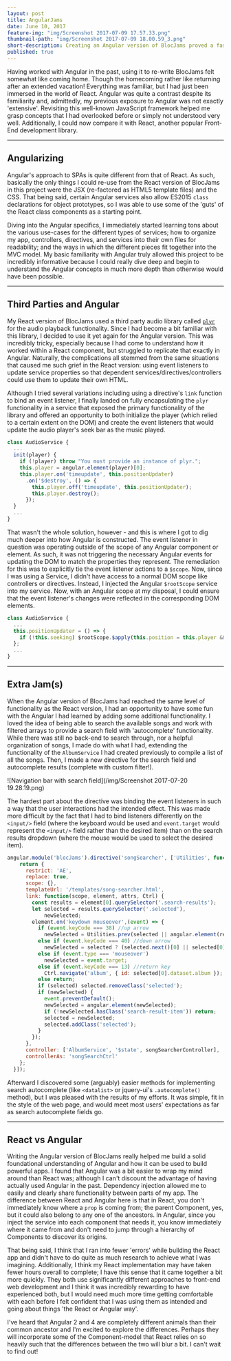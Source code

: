 ```yaml
---
layout: post
title: AngularJams
date: June 10, 2017
feature-img: "img/Screenshot 2017-07-09 17.57.33.png"
thumbnail-path: "img/Screenshot 2017-07-09 18.00.59_3.png"
short-description: Creating an Angular version of BlocJams proved a fascinating contrast to the JavaScript and React versions.
published: true
---
```


Having worked with Angular in the past, using it to re-write BlocJams felt somewhat like coming home. Though the homecoming rather like returning after an extended vacation! Everything was familiar, but I had just been immersed in the world of React. Angular was quite a contrast despite its familiarity and, admittedly, my previous exposure to Angular was not exactly 'extensive'. Revisiting this well-known JavaScript framework helped me grasp concepts that I had overlooked before or simply not understood very well. Additionally, I could now compare it with React, another popular Front-End development library.

---

## Angularizing

Angular's approach to SPAs is quite different from that of React. As such, basically the only things I could re-use from the React version of BlocJams in this project were the JSX (re-factored as HTML5 template files) and the CSS. That being said, certain Angular services also allow ES2015 `class` declarations for object prototypes, so I was able to use some of the 'guts' of the React class components as a starting point.

Diving into the Angular specifics, I immediately started learning tons about the various use-cases for the different types of services; how to organize my app, controllers, directives, and services into their own files for readability; and the ways in which the different pieces fit together into the MVC model. My basic familiarity with Angular truly allowed this project to be incredibly informative because I could really dive deep and begin to understand the Angular concepts in much more depth than otherwise would have been possible.

---

## Third Parties and Angular

My React version of BlocJams used a third party audio library called [`plyr`](https://github.com/hadley/plyr) for the audio playback functionality. Since I had become a bit familiar with this library, I decided to use it yet again for the Angular version. This was incredibly tricky, especially because I had come to understand how it worked within a React component, but struggled to replicate that exactly in Angular. Naturally, the complications all stemmed from the same situations that caused me such grief in the React version: using event listeners to update service properties so that dependent services/directives/controllers could use them to update their own HTML.

Although I tried several variations including using a directive's `link` function to bind an event listener, I finally landed on fully encapsulating the `plyr` functionality in a service that exposed the primary functionality of the library and offered an opportunity to both initialize the player (which relied to a certain extent on the DOM) and create the event listeners that would update the audio player's seek bar as the music played.

```javascript
class AudioService {
  ...
  init(player) {
    if (!player) throw "You must provide an instance of plyr.";
    this.player = angular.element(player)[0];
    this.player.on('timeupdate', this.positionUpdater)
      .on('$destroy', () => {
        this.player.off('timeupdate', this.positionUpdater);
        this.player.destroy();
      });
  }
  ...
}
```

That wasn't the whole solution, however - and this is where I got to dig much deeper into how Angular is constructed. The event listener in question was operating outside of the scope of any Angular component or element. As such, it was not triggering the necessary Angular events for updating the DOM to match the properties they represent. The remediation for this was to explicitly tie the event listener actions to a `$scope`. Now, since I was using a Service, I didn't have access to a normal DOM scope like controllers or directives. Instead, I injected the Angular `$rootScope` service into my service. Now, with an Angular scope at my disposal, I could ensure that the event listener's changes were reflected in the corresponding DOM elements.

```javascript
class AudioService {
  ...
  this.positionUpdater = () => {
    if (!this.seeking) $rootScope.$apply(this.position = this.player && (this.player.getCurrentTime() || 0));
  };
  ...
}
```
---

## Extra Jam(s)

When the Angular version of BlocJams had reached the same level of functionality as the React version, I had an opportunity to have some fun with the Angular I had learned by adding some additional functionality. I loved the idea of being able to search the available songs and work with filtered arrays to provide a search field with 'autocomplete' functionality. While there was still no back-end to search through, nor a helpful organization of songs, I made do with what I had, extending the functionality of the `AlbumService` I had created previously to compile a list of all the songs. Then, I made a new directive for the search field and autocomplete results (complete with custom filter!).

![Navigation bar with search field](/img/Screenshot 2017-07-20 19.28.19.png)

The hardest part about the directive was binding the event listeners in such a way that the user interactions had the intended effect. This was made more difficult by the fact that I had to bind listeners differently on the `<input/>` field (where the keyboard would be used and `event.target` would represent the `<input/>` field rather than the desired item) than on the search results dropdown (where the mouse would be used to select the desired item).

```javascript
angular.module('blocJams').directive('songSearcher', ['Utilities', function(Utilities) {
    return {
      restrict: 'AE',
      replace: true,
      scope: {},
      templateUrl: '/templates/song-searcher.html',
      link: function(scope, element, attrs, Ctrl) {
        const results = element[0].querySelector('.search-results');
        let selected = results.querySelector('.selected'),
            newSelected;
        element.on('keydown mouseover',(event) => {
          if (event.keyCode === 38) //up arrow
            newSelected = Utilities.prev(selected || angular.element(results.children[0]));
          else if (event.keyCode === 40) //down arrow
            newSelected = selected ? (selected.next()[0] || selected[0]) : results.children[0];
          else if (event.type === 'mouseover')
            newSelected = event.target;
          else if (event.keyCode === 13) //return key
            Ctrl.navigate('album', { id: selected[0].dataset.album });
          else return;
          if (selected) selected.removeClass('selected');
          if (newSelected) {
            event.preventDefault();
            newSelected = angular.element(newSelected);
            if (!newSelected.hasClass('search-result-item')) return;
            selected = newSelected;
            selected.addClass('selected');
          }
        });
      },
      controller: ['AlbumService', '$state', songSearcherController],
      controllerAs: 'songSearchCtrl'
    };
  }]);
```

Afterward I discovered some (arguably) easier methods for implementing search autocomplete (like `<datalist>` or jquery-ui's `.autocomplete()` method), but I was pleased with the results of my efforts. It was simple, fit in the style of the web page, and would meet most users' expectations as far as search autocomplete fields go.

---

## React vs Angular

Writing the Angular version of BlocJams really helped me build a solid foundational understanding of Angular and how it can be used to build powerful apps. I found that Angular was a bit easier to wrap my mind around than React was; although I can't discount the advantage of having actually used Angular in the past. Dependency injection allowed me to easily and clearly share functionality between parts of my app. The difference between React and Angular here is that in React, you don't immediately know where a `prop` is coming from; the parent Component, yes, but it could also belong to any one of the ancestors. In Angular, since you inject the service into each component that needs it, you know immediately where it came from and don't need to jump through a hierarchy of Components to discover its origins.

That being said, I think that I ran into fewer 'errors' while building the React app and didn't have to do quite as much research to achieve what I was imagining. Additionally, I think my React implementation may have taken fewer hours overall to complete; I have this sense that it came together a bit more quickly. They both use significantly different approaches to front-end web development and I think it was incredibly rewarding to have experienced both, but I would need much more time getting comfortable with each before I felt confident that I was using them as intended and going about things 'the React or Angular way'.

I've heard that Angular 2 and 4 are completely different animals than their common ancestor and I'm excited to explore the differences. Perhaps they will incorporate some of the Component-model that React relies on so heavily such that the differences between the two will blur a bit. I can't wait to find out!
